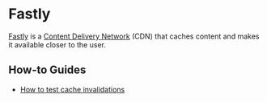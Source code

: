 # Fastly

[Fastly] is a [Content Delivery Network] (CDN) that caches content and makes it
available closer to the user.

## How-to Guides

- [How to test cache invalidations](./how-to-test-cache-invalidations.md)

[content delivery network]: https://en.wikipedia.org/wiki/Content_delivery_network
[fastly]: https://www.fastly.com/
